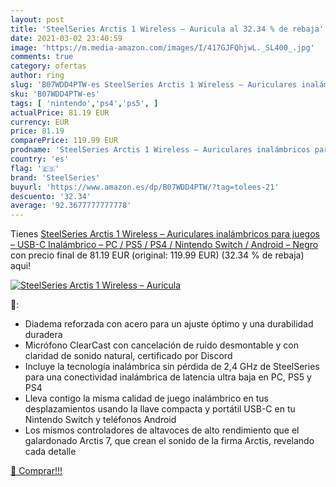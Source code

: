 ```yaml
---
layout: post
title: 'SteelSeries Arctis 1 Wireless – Auricula al 32.34 % de rebaja'
date: 2021-03-02 23:40:59
image: 'https://m.media-amazon.com/images/I/417GJFQhjwL._SL400_.jpg'
comments: true
category: ofertas
author: ring
slug: 'B07WDD4PTW-es SteelSeries Arctis 1 Wireless – Auriculares inalámbricos...'
sku: 'B07WDD4PTW-es'
tags: [ 'nintendo','ps4','ps5', ]
actualPrice: 81.19 EUR
currency: EUR
price: 81.19
comparePrice: 119.99 EUR
prodname: 'SteelSeries Arctis 1 Wireless – Auriculares inalámbricos para juegos – USB-C Inalámbrico – PC / PS5 / PS4 / Nintendo Switch / Android – Negro'
country: 'es'
flag: '🇪🇸'
brand: 'SteelSeries'
buyurl: 'https://www.amazon.es/dp/B07WDD4PTW/?tag=tolees-21'
descuento: '32.34'
average: '92.3677777777778'
---
```


Tienes [SteelSeries Arctis 1 Wireless – Auriculares inalámbricos para juegos – USB-C Inalámbrico – PC / PS5 / PS4 / Nintendo Switch / Android – Negro](https://www.amazon.es/dp/B07WDD4PTW/?tag=tolees-21) con precio final de  81.19 EUR (original: 119.99 EUR) (32.34 %  de rebaja) aqui!

[![SteelSeries Arctis 1 Wireless – Auricula](https://m.media-amazon.com/images/I/417GJFQhjwL._SL400_.jpg)](https://www.amazon.es/dp/B07WDD4PTW/?tag=tolees-21)

🔎:

- Diadema reforzada con acero para un ajuste óptimo y una durabilidad duradera
- Micrófono ClearCast con cancelación de ruido desmontable y con claridad de sonido natural, certificado por Discord
- Incluye la tecnología inalámbrica sin pérdida de 2,4 GHz de SteelSeries para una conectividad inalámbrica de latencia ultra baja en PC, PS5 y PS4
- Lleva contigo la misma calidad de juego inalámbrico en tus desplazamientos usando la llave compacta y portátil USB-C en tu Nintendo Switch y teléfonos Android
- Los mismos controladores de altavoces de alto rendimiento que el galardonado Arctis 7, que crean el sonido de la firma Arctis, revelando cada detalle

[🛒 Comprar!!!](https://www.amazon.es/dp/B07WDD4PTW/?tag=tolees-21)
